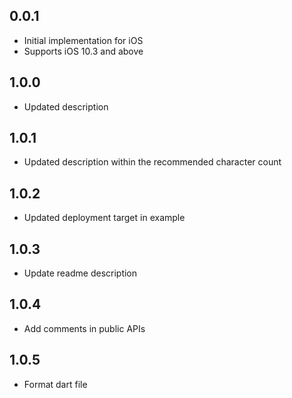## 0.0.1

* Initial implementation for iOS
* Supports iOS 10.3 and above

## 1.0.0

* Updated description

## 1.0.1

* Updated description within the recommended character count

## 1.0.2

* Updated deployment target in example

## 1.0.3

* Update readme description

## 1.0.4

* Add comments in public APIs

## 1.0.5

* Format dart file